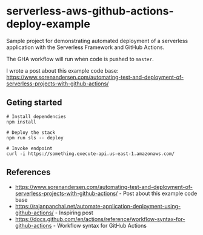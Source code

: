 # serverless-aws-github-actions-deploy-example

Sample project for demonstrating automated deployment of a serverless application with the Serverless Framework and GitHub Actions.

The GHA workflow will run when code is pushed to `master`.

I wrote a post about this example code base: https://www.sorenandersen.com/automating-test-and-deployment-of-serverless-projects-with-github-actions/

## Geting started

```
# Install dependencies
npm install

# Deploy the stack
npm run sls -- deploy

# Invoke endpoint
curl -i https://something.execute-api.us-east-1.amazonaws.com/
```

## References

- https://www.sorenandersen.com/automating-test-and-deployment-of-serverless-projects-with-github-actions/ - Post about this example code base
- https://rajanpanchal.net/automate-application-deployment-using-github-actions/ - Inspiring post
- https://docs.github.com/en/actions/reference/workflow-syntax-for-github-actions - Workflow syntax for GitHub Actions
